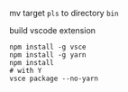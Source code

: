 mv target `pls` to directory `bin`

build vscode extension
```shell
npm install -g vsce
npm install -g yarn
npm install
# with Y
vsce package --no-yarn
```
